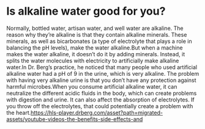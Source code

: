 # Is alkaline water good for you?

Normally, bottled water, artisan water, and well water are alkaline. The reason why they’re alkaline is that they contain alkaline minerals. These minerals, as well as bicarbonates (a type of electrolyte that plays a role in balancing the pH levels), make the water alkaline.But when a machine makes the water alkaline, it doesn’t do it by adding minerals. Instead, it splits the water molecules with electricity to artificially make alkaline water.In Dr. Berg’s practice, he noticed that many people who used artificial alkaline water had a pH of 9 in the urine, which is very alkaline. The problem with having very alkaline urine is that you don’t have any protection against harmful microbes.When you consume artificial alkaline water, it can neutralize the different acidic fluids in the body, which can create problems with digestion and urine. It can also affect the absorption of electrolytes. If you throw off the electrolytes, that could potentially create a problem with the heart.https://hls-player.drberg.com/asset?path=migrated-assets/youtube-videos-the-benefits-side-effects-and